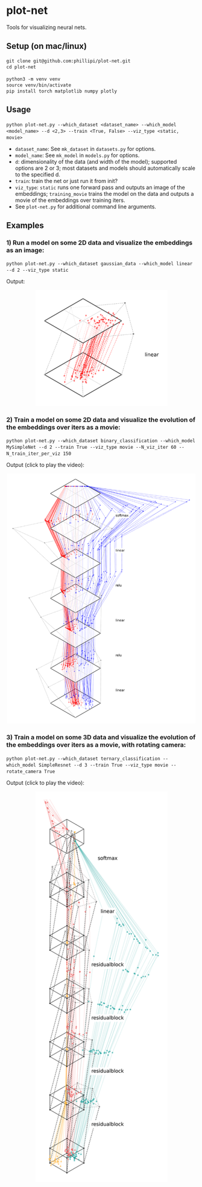# plot-net
Tools for visualizing neural nets.

## Setup (on mac/linux)
```
git clone git@github.com:phillipi/plot-net.git
cd plot-net

python3 -m venv venv
source venv/bin/activate
pip install torch matplotlib numpy plotly
```

## Usage
`python plot-net.py --which_dataset <dataset_name> --which_model <model_name> --d <2,3> --train <True, False> --viz_type <static, movie>`

* `dataset_name`: See `mk_dataset` in `datasets.py` for options.
* `model_name`: See `mk_model` in `models.py` for options.
* `d`: dimensionality of the data (and width of the model); supported options are 2 or 3; most datasets and models should automatically scale to the specified d.
* `train`: train the net or just run it from init? 
* `viz_type`: `static` runs one forward pass and outputs an image of the embeddings; `training_movie` trains the model on the data and outputs a movie of the embeddings over training iters.
* See `plot-net.py` for additional command line arguments.

## Examples

### 1) Run a model on some 2D data and visualize the embeddings as an image:

`python plot-net.py --which_dataset gaussian_data --which_model linear --d 2 --viz_type static`

Output:

<div align="center">
  <img src="img/LinearLayer.png" alt="Image of a linear layer should appear here" width="350"/>
</div>

### 2) Train a model on some 2D data and visualize the evolution of the embeddings over iters as a movie:

`python plot-net.py --which_dataset binary_classification --which_model MySimpleNet --d 2 --train True --viz_type movie --N_viz_iter 60 --N_train_iter_per_viz 150`

Output (click to play the video):

<div align="center">
  <a href="https://web.mit.edu/phillipi/www/plot-net/MySimpleNet.mp4"><img src="img/MySimpleNet.png" alt="Link to video should appear here" width="500"/></a>
</div>

### 3) Train a model on some 3D data and visualize the evolution of the embeddings over iters as a movie, with rotating camera:

`python plot-net.py --which_dataset ternary_classification --which_model SimpleResnet --d 3 --train True --viz_type movie --rotate_camera True`

Output (click to play the video):

<div align="center">
  <a href="https://web.mit.edu/phillipi/www/plot-net/SimpleResnet.mp4"><img src="img/SimpleResnet.png" alt="Link to video should appear here" width="350"/></a>
</div>


